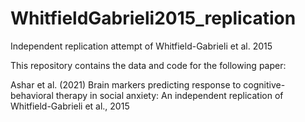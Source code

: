 # WhitfieldGabrieli2015_replication
Independent replication attempt of Whitfield-Gabrieli et al. 2015

This repository contains the data and code for the following paper:

Ashar et al. (2021) Brain markers predicting response to cognitive-behavioral therapy in social anxiety: 
An independent replication of Whitfield-Gabrieli et al., 2015  

